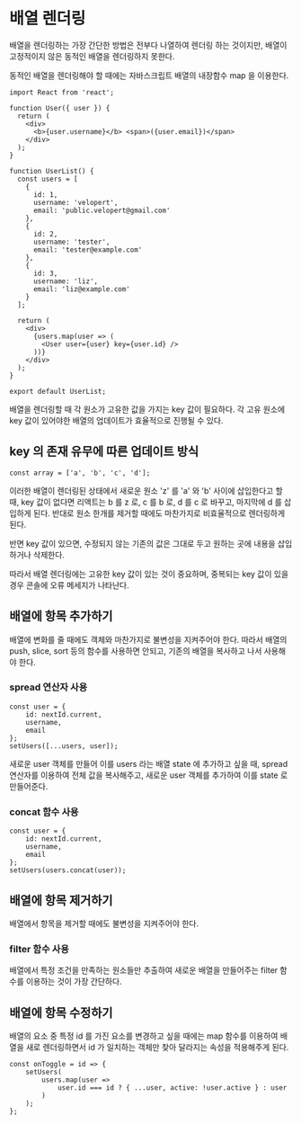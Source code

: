 # 배열 렌더링

배열을 렌더링하는 가장 간단한 방법은 전부다 나열하여 렌더링 하는 것이지만, 배열이 고정적이지 않은 동적인 배열을 렌더링하지 못한다.

동적인 배열을 렌더링해야 할 때에는 자바스크립트 배열의 내장함수 map 을 이용한다.

```
import React from 'react';

function User({ user }) {
  return (
    <div>
      <b>{user.username}</b> <span>({user.email})</span>
    </div>
  );
}

function UserList() {
  const users = [
    {
      id: 1,
      username: 'velopert',
      email: 'public.velopert@gmail.com'
    },
    {
      id: 2,
      username: 'tester',
      email: 'tester@example.com'
    },
    {
      id: 3,
      username: 'liz',
      email: 'liz@example.com'
    }
  ];

  return (
    <div>
      {users.map(user => (
        <User user={user} key={user.id} />
      ))}
    </div>
  );
}

export default UserList;
```

배열을 렌더링할 때 각 원소가 고유한 값을 가지는 key 값이 필요하다. 각 고유 원소에 key 값이 있어야한 배열의 업데이트가 효율적으로 진행될 수 있다.

## key 의 존재 유무에 따른 업데이트 방식

```
const array = ['a', 'b', 'c', 'd'];
```

이러한 배열이 렌더링된 상태에서 새로운 원소 'z' 를 'a' 와 'b' 사이에 삽입한다고 할 때, key 값이 없다면 리액트는 b 를 z 로, c 를 b 로, d 를 c 로 바꾸고, 마지막에 d 를 삽입하게 된다. 반대로 원소 한개를 제거할 때에도 마찬가지로 비효율적으로 렌더링하게 된다.

반면 key 값이 있으면, 수정되지 않는 기존의 값은 그대로 두고 원하는 곳에 내용을 삽입하거나 삭제한다.

따라서 배열 렌더링에는 고유한 key 값이 있는 것이 중요하며, 중복되는 key 값이 있을 경우 콘솔에 오류 메세지가 나타난다.

## 배열에 항목 추가하기

배열에 변화를 줄 때에도 객체와 마찬가지로 불변성을 지켜주어야 한다. 따라서 배열의 push, slice, sort 등의 함수를 사용하면 안되고, 기존의 배열을 복사하고 나서 사용해야 한다.

### spread 연산자 사용

```
const user = {
    id: nextId.current,
    username,
    email
};
setUsers([...users, user]);
```

새로운 user 객체를 만들어 이를 users 라는 배열 state 에 추가하고 싶을 때, spread 연산자를 이용하여 전체 값을 복사해주고, 새로운 user 객체를 추가하여 이를 state 로 만들어준다.

### concat 함수 사용

```
const user = {
    id: nextId.current,
    username,
    email
};
setUsers(users.concat(user));
```

## 배열에 항목 제거하기

배열에서 항목을 제거할 때에도 불변성을 지켜주어야 한다.

### filter 함수 사용

배열에서 특정 조건을 만족하는 원소들만 추출하여 새로운 배열을 만들어주는 filter 함수를 이용하는 것이 가장 간단하다.

## 배열에 항목 수정하기

배열의 요소 중 특정 id 를 가진 요소를 변경하고 싶을 때에는 map 함수를 이용하여 배열을 새로 렌더링하면서 id 가 일치하는 객체만 찾아 달라지는 속성을 적용해주게 된다.

```
const onToggle = id => {
    setUsers(
        users.map(user =>
            user.id === id ? { ...user, active: !user.active } : user
        )
    );
};
```